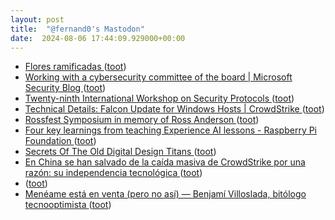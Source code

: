 ```yaml
---
layout: post
title:  "@fernand0's Mastodon"
date:  2024-08-06 17:44:09.929000+00:00
---
```

*  [Flores ramificadas ](https://avecesunafoto.wordpress.com/2024/08/05/flores-ramificadas) ([toot](https://mastodon.social/@fernand0/112916316155183198))
*  [Working with a cybersecurity committee of the board \| Microsoft Security Blog ](https://www.microsoft.com/en-us/security/blog/2024/06/26/working-with-a-cybersecurity-committee-of-the-board) ([toot](https://mastodon.social/@fernand0/112916151710171796))
*  [Twenty-ninth International Workshop on Security Protocols ](https://www.cl.cam.ac.uk/events/spw/2025) ([toot](https://mastodon.social/@fernand0/112916084201321559))
*  [Technical Details: Falcon Update for Windows Hosts \| CrowdStrike ](https://www.crowdstrike.com/blog/falcon-update-for-windows-hosts-technical-details) ([toot](https://mastodon.social/@fernand0/112915725595140192))
*  [Rossfest Symposium in memory of Ross Anderson ](https://www.cl.cam.ac.uk/events/rossfest) ([toot](https://mastodon.social/@fernand0/112915490961506740))
*  [Four key learnings from teaching Experience AI lessons - Raspberry Pi Foundation ](https://www.raspberrypi.org/blog/four-key-learnings-from-teaching-experience-ai-lessons) ([toot](https://mastodon.social/@fernand0/112915336514002618))
*  [Secrets Of The Old Digital Design Titans ](https://hackaday.com/2024/07/18/secrets-of-the-old-digital-design-titans) ([toot](https://mastodon.social/@fernand0/112915131008396001))
*  [En China se han salvado de la caída masiva de CrowdStrike por una razón: su independencia tecnológica ](https://www.genbeta.com/actualidad/china-se-han-salvado-caida-masiva-crowdstrike-razon-su-independencia-tecnologic) ([toot](https://mastodon.social/@fernand0/112914803305721708))
*  [ ](https://mastodon.social/users/fernand0/statuses/112914676176345535/activity) ([toot](https://mastodon.social/users/fernand0/statuses/112914676176345535/activity))
*  [Menéame está en venta (pero no así) — Benjamí Villoslada, bitólogo tecnooptimista ](https://blog.benjami.cat/es/arxiu/2024/07/05/11653) ([toot](https://mastodon.social/@fernand0/112914631765370574))
